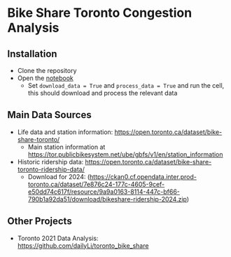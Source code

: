 # Bike Share Toronto Congestion Analysis
## Installation
+ Clone the repository
+ Open the [notebook](./documents/midterm_article/visualizations_article.ipynb)
  + Set `download_data = True` and `process_data = True` and run the cell, this should download and process the relevant data

## Main Data Sources
- Life data and station information: https://open.toronto.ca/dataset/bike-share-toronto/
  - Main station information at https://tor.publicbikesystem.net/ube/gbfs/v1/en/station_information
- Historic ridership data: https://open.toronto.ca/dataset/bike-share-toronto-ridership-data/
  - Download for 2024: (https://ckan0.cf.opendata.inter.prod-toronto.ca/dataset/7e876c24-177c-4605-9cef-e50dd74c617f/resource/9a9a0163-8114-447c-bf66-790b1a92da51/download/bikeshare-ridership-2024.zip)

## Other Projects
- Toronto 2021 Data Analysis: https://github.com/dailyLi/toronto_bike_share

